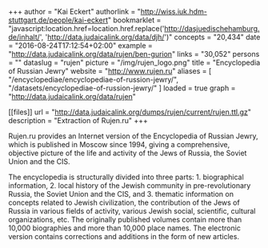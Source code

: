 +++
author = "Kai Eckert"
authorlink = "http://wiss.iuk.hdm-stuttgart.de/people/kai-eckert"
bookmarklet = "javascript:location.href=location.href.replace('http://dasjuedischehamburg.de/inhalt/', 'http://data.judaicalink.org/data/djh/')"
concepts = "20,434"
date = "2016-08-24T17:12:54+02:00"
example = "http://data.judaicalink.org/data/rujen/ben-gurion"
links = "30,052"
persons = ""
dataslug = "rujen"
picture = "/img/rujen_logo.png"
title = "Encyclopedia of Russian Jewry"
website = "http://www.rujen.ru"
aliases = [
    "/encyclopediae/encyclopediae-of-russion-jewry/",
    "/datasets/encyclopediae-of-russion-jewry/"
]
loaded = true
graph = "http://data.judaicalink.org/data/rujen"

[[files]]
	url = "http://data.judaicalink.org/dumps/rujen/current/rujen.ttl.gz"
	description = "Extraction of Rujen.ru"
+++

Rujen.ru provides an Internet version of the Encyclopedia of Russian Jewry, which is published in Moscow since 1994, giving a comprehensive, objective picture of the life and activity of the Jews of Russia, the Soviet Union and the CIS.
<!--more-->

The encyclopedia is structurally divided into three parts: 1. biographical information, 2. local history of the Jewish community in pre-revolutionary Russia, the Soviet Union and the CIS, and 3. thematic information on concepts related to Jewish civilization, the contribution of the Jews of Russia in various fields of activity, various Jewish social, scientific, cultural organizations, etc. The originally published volumes contain more than 10,000 biographies and more than 10,000 place names. The electronic version contains corrections and additions in the form of new articles.

